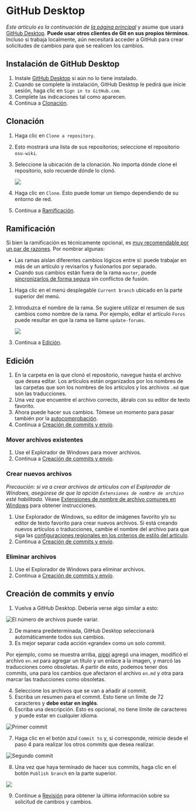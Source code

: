 # GitHub Desktop

*Este artículo es la continuación de [la página principal](/wiki/osu!_wiki/Contribution_guide)* y asume que usará [GitHub Desktop](https://desktop.github.com). **Puede usar otros clientes de Git en sus propios términos**. Incluso si trabaja localmente, aún necesitará acceder a GitHub para crear solicitudes de cambios para que se realicen los cambios.

## Instalación de GitHub Desktop

1. Instale [GitHub Desktop](https://desktop.github.com) si aún no lo tiene instalado.
2. Cuando se complete la instalación, GitHub Desktop le pedirá que inicie sesión, haga clic en `Sign in to GitHub.com`.
3. Complete las indicaciones tal como aparecen.
4. Continua a [Clonación](#clonación).

## Clonación

1. Haga clic en `Clone a repository`.

2. Esto mostrará una lista de sus repositorios; seleccione el repositorio `osu-wiki`.

3. Seleccione la ubicación de la clonación. No importa dónde clone el repositorio, solo recuerde dónde lo clonó.

   ![](img/github-desktop-select-repo.jpg)

4. Haga clic en `Clone`. Esto puede tomar un tiempo dependiendo de su entorno de red.

5. Continua a [Ramificación](#ramificación).

## Ramificación

Si bien la ramificación es técnicamente opcional, es [muy recomendable por un par de razones](https://www.atlassian.com/git/tutorials/comparing-workflows/forking-workflow). Por nombrar algunas:

- Las ramas aíslan diferentes cambios lógicos entre sí: puede trabajar en más de un artículo y revisarlos y fusionarlos por separado.
- Cuando sus cambios están fuera de la rama `master`, puede [sincronizarlos de forma segura](/wiki/osu!_wiki/Contribution_guide/Best_practices#sincronizar-la-bifurcación) sin conflictos de fusión.

1. Haga clic en el menú desplegable `Current branch` ubicado en la parte superior del menú.

2. Introduzca el nombre de la rama. Se sugiere utilizar el resumen de sus cambios como nombre de la rama. Por ejemplo, editar el artículo `Foros` puede resultar en que la rama se llame `update-forums`.

   ![](img/github-desktop-branch.jpg)

3. Continua a [Edición](#edición).

## Edición

1. En la carpeta en la que clonó el repositorio, navegue hasta el archivo que desea editar. Los artículos están organizados por los nombres de las carpetas que son los nombres de los artículos y los archivos `.md` que son las traducciones.
2. Una vez que encuentre el archivo correcto, ábralo con su editor de texto favorito.
3. Ahora puede hacer sus cambios. Tómese un momento para pasar también por la [autocomprobación](/wiki/osu!_wiki/Contribution_guide#autocomprobación).
4. Continua a [Creación de commits y envío](#creación-de-commits-y-envío).

### Mover archivos existentes

1. Use el Explorador de Windows para mover archivos.
2. Continua a [Creación de commits y envío](#creación-de-commits-y-envío).

### Crear nuevos archivos

*Precaución: si va a crear archivos de artículos con el Explorador de Windows, asegúrese de que la opción `Extensiones de nombre de archivo` esté habilitada.* Véase [Extensiones de nombre de archivo comunes en Windows](https://support.microsoft.com/es-es/windows/extensiones-de-nombre-de-archivo-comunes-en-windows-da4a4430-8e76-89c5-59f7-1cdbbc75cb01) para obtener instrucciones.

1. Use Explorador de Windows, su editor de imágenes favorito y/o su editor de texto favorito para crear nuevos archivos. Si está creando nuevos artículos o traducciones, cambie el nombre del archivo para que siga las [configuraciones regionales en los criterios de estilo del artículo](/wiki/Article_styling_criteria/Formatting#configuraciones-regionales).
2. Continua a [Creación de commits y envío](#creación-de-commits-y-envío).

### Eliminar archivos

1. Use el Explorador de Windows para eliminar archivos.
2. Continua a [Creación de commits y envío](#creación-de-commits-y-envío).

## Creación de commits y envío

1. Vuelva a GitHub Desktop. Debería verse algo similar a esto:

  ![](img/github-desktop-changes.jpg "El número de archivos puede variar.")

2. De manera predeterminada, GitHub Desktop seleccionará automáticamente todos sus cambios.
3. Es mejor separar cada acción «grande» como un solo commit.

Por ejemplo, como se muestra arriba, [pippi](/wiki/Mascots#pippi) agregó una imagen, modificó el archivo `en.md` para agregar un título y un enlace a la imagen, y marcó las traducciones como obsoletas. A partir de esto, podemos tener dos commits, una para los cambios que afectaron el archivo `en.md` y otra para marcar las traducciones como obsoletas.

4. Seleccione los archivos que se van a añadir al commit.
5. Escriba un resumen para el commit. Esto tiene un límite de 72 caracteres y **debe estar en inglés**.
6. Escriba una descripción. Esto es opcional, no tiene límite de caracteres y puede estar en cualquier idioma.

  ![](img/github-desktop-first-commit.jpg "Primer commit")

7. Haga clic en el botón azul `Commit to` y, si corresponde, reinicie desde el paso 4 para realizar los otros commits que desea realizar.

  ![](img/github-desktop-second-commit.jpg "Segundo commit")

8. Una vez que haya terminado de hacer sus commits, haga clic en el botón `Publish branch` en la parte superior.

  ![](img/github-desktop-push.jpg)

9. Continue a [Revisión](/wiki/osu!_wiki/Contribution_guide#revisión) para obtener la última información sobre su solicitud de cambios y cambios.

